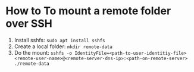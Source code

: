# How to To mount a remote folder over SSH
1. Install sshfs: `sudo apt install sshfs`
2. Create a local folder: `mkdir remote-data`
3. Do the mount: `sshfs -o IdentityFile=<path-to-user-identitiy-file> <remote-user-name>@<remote-server-dns-ip>:<path-on-remote-server> ./remote-data`
